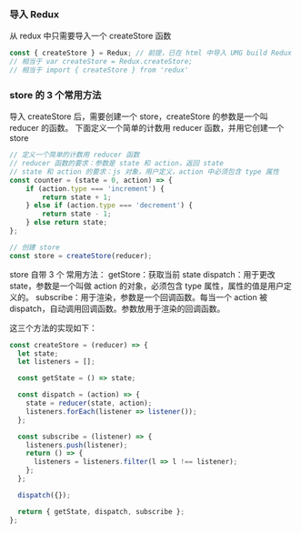 

### 导入 Redux
从 redux 中只需要导入一个 createStore 函数
```js
const { createStore } = Redux; // 前提，已在 html 中导入 UMG build Redux
// 相当于 var createStore = Redux.createStore;
// 相当于 import { createStore } from 'redux'
```

### store 的 3 个常用方法
导入 createStore 后，需要创建一个 store，createStore 的参数是一个叫 reducer 的函数。
下面定义一个简单的计数用 reducer 函数，并用它创建一个 store
```js
// 定义一个简单的计数用 reducer 函数
// reducer 函数的要求：参数是 state 和 action，返回 state
// state 和 action 的要求：js 对象，用户定义，action 中必须包含 type 属性
const counter = (state = 0, action) => {
	if (action.type === 'increment') {
		return state + 1;
	} else if (action.type === 'decrement') {
		return state - 1;
	} else return state;
};

// 创建 store 
const store = createStore(reducer);
```
store 自带 3 个 常用方法：
getStore：获取当前 state 
dispatch：用于更改 state，参数是一个叫做 action 的对象，必须包含 type 属性，属性的值是用户定义的。
subscribe：用于渲染，参数是一个回调函数。每当一个 action 被 dispatch，自动调用回调函数。参数放用于渲染的回调函数。

这三个方法的实现如下：
```js
const createStore = (reducer) => {
  let state;
  let listeners = [];

  const getState = () => state;

  const dispatch = (action) => {
    state = reducer(state, action);
    listeners.forEach(listener => listener());
  };

  const subscribe = (listener) => {
    listeners.push(listener);
    return () => {
      listeners = listeners.filter(l => l !== listener);
    };
  };

  dispatch({});

  return { getState, dispatch, subscribe };
};
```

